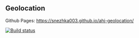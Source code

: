 ## Geolocation
Github Pages: https://snezhka003.github.io/ahj-geolocation/

[![Build status](https://ci.appveyor.com/api/projects/status/ylta5y7geu1hw86b?svg=true)](https://ci.appveyor.com/project/snezhka003/ahj-geolocation)
